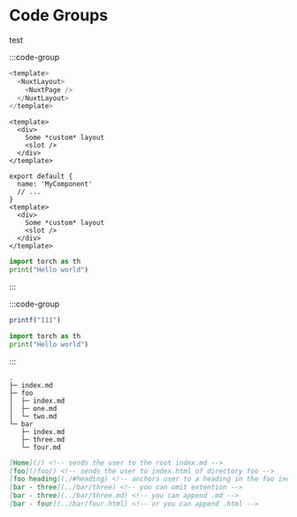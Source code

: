 # Code Groups

test

:::code-group

```js [app.vue]
<template>
  <NuxtLayout>
    <NuxtPage />
  </NuxtLayout>
</template>
```

```js{3,4}  [layouts/custom.vue]
<template>
  <div>
    Some *custom* layout
    <slot />
  </div>
</template>
```

```js{1-3,5} [layouts/default.vue]
export default {
  name: 'MyComponent'
  // ...
}
<template>
  <div>
    Some *custom* layout
    <slot />
  </div>
</template>
```

```python
import torch as th
print("Hello world")
```

:::


:::code-group

```js
printf("111")
```


```python
import torch as th
print("Hello world")
```

:::


```
.
├─ index.md
├─ foo
│  ├─ index.md
│  ├─ one.md
│  └─ two.md
└─ bar
   ├─ index.md
   ├─ three.md
   └─ four.md
```


```md
[Home](/) <!-- sends the user to the root index.md -->
[foo](/foo/) <!-- sends the user to index.html of directory foo -->
[foo heading](./#heading) <!-- anchors user to a heading in the foo index file -->
[bar - three](../bar/three) <!-- you can omit extention -->
[bar - three](../bar/three.md) <!-- you can append .md -->
[bar - four](../bar/four.html) <!-- or you can append .html -->
```
